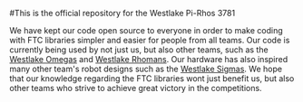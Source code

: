 #This is the official repository for the Westlake Pi-Rhos 3781

We have kept our code open source to everyone in order to make coding with FTC libraries simpler and easier for people from all teams. Our code is currently being used by not just us, but also other teams, such as the [Westlake Omegas](https://github.com/EtherTyper/ftc_app/commit/64889d6acb25f302fe03727de18fa5dd5c5a3b26) and [Westlake Rhomans](https://github.com/Nianzu/FTCRHOMANS/commits/master). Our hardware has also inspired many other team's robot designs such as the [Westlake Sigmas](https://github.com/Tuschristine). We hope that our knowledge regarding the FTC libraries wont just benefit us, but also other teams who strive to achieve great victory in the competitions.
